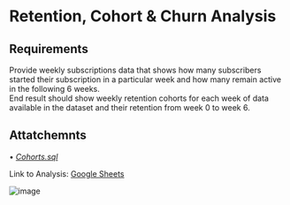 # Retention, Cohort & Churn Analysis

## Requirements

Provide weekly subscriptions data that shows how many subscribers started their subscription in a particular week and how many remain active in the following 6 weeks.  
End result should show weekly retention cohorts for each week of data available in the dataset and their retention from week 0 to week 6.

## Attatchemnts
• [*Cohorts.sql*](https://github.com/monikase/Data-Analytics-Projects/blob/220f2cad397e6f12d1b6a9b8f53cce47c78111e2/6-Retention%2C%20Cohorts%20%26%20Churn/Cohorts.sql)

Link to Analysis: [Google Sheets](https://docs.google.com/spreadsheets/d/1rUupRylEpHb4gzet9fhkJ3I1h27pNMVzXPU48Zscq5s/edit?usp=sharing)

![image](https://github.com/user-attachments/assets/3c978d80-5a53-4eaa-bc55-ad8e9865e32e)





